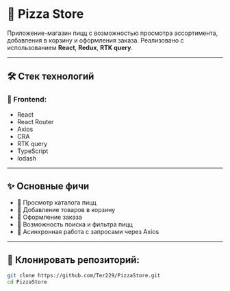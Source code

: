 # 🍕 Pizza Store

Приложение-магазин пицц с возможностью просмотра ассортимента, добавления в корзину и оформления заказа. Реализовано с использованием **React**, **Redux**, **RTK query**.

---

## 🛠️ Стек технологий

### 🧠 Frontend:

- React  
- React Router  
- Axios  
- CRA
- RTK query
- TypeScript
- lodash

---

## ✨ Основные фичи

- 🍕 Просмотр каталога пицц  
- 🛒 Добавление товаров в корзину  
- 🧾 Оформление заказа  
- 👤 Возможность поиска и фильтра пицц
- 🔄 Асинхронная работа с запросами через Axios  

---
## 🔧 Клонировать репозиторий:

```bash
git clone https://github.com/Ter229/PizzaStore.git
cd PizzaStore

```

